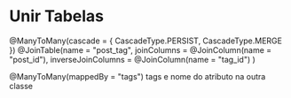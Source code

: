 # Unir Tabelas

@ManyToMany(cascade = {
        CascadeType.PERSIST,
        CascadeType.MERGE
    })
    @JoinTable(name = "post_tag",
        joinColumns = @JoinColumn(name = "post_id"),
        inverseJoinColumns = @JoinColumn(name = "tag_id")
    )

@ManyToMany(mappedBy = "tags")
tags e nome do atributo na outra classe
